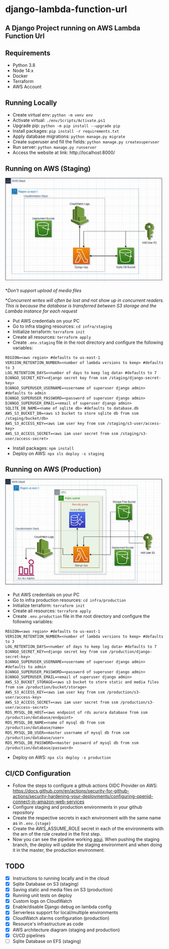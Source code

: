 # django-lambda-function-url

## A Django Project running on AWS Lambda Function Url

## Requirements

- Python 3.8
- Node 14.x
- Docker
- Terraform
- AWS Account

## Running Locally

- Create virtual env: `python -m venv env`
- Activate virtual: `./env/Scripts/Activate.ps1`
- Upgrade pip: `python -m pip install --upgrade pip`
- Install packages: `pip install -r requirements.txt`
- Apply database migrations: `python manage.py migrate`
- Create superuser and fill the fields: `python manage.py createsuperuser`
- Run server: `python manage.py runserver`
- Access the website at link: http://localhost:8000/

## Running on AWS (Staging)

![alt text](/images/staging-architecture.jpg)

\*_Don't support upload of media files_

\*_Concurrent writes will often be lost and not show up in concurrent readers. This is because the database is transferred between S3 storage and the Lambda instance for each request_

- Put AWS credentials on your PC
- Go to infra staging resources: `cd infra/staging`
- Initialize terraform: `terraform init`
- Create all resources: `terraform apply`
- Create `.env.staging` file in the root directory and configure the following variables:

```dotenv
REGION=<aws region> #defaults to us-east-1
VERSION_RETENTION_NUMBER=<number of lambda versions to keep> #defaults to 3
LOG_RETENTION_DAYS=<number of days to keep log data> #defaults to 7
DJANGO_SECRET_KEY=<django secret key from ssm /staging/django-secret-key>
DJANGO_SUPERUSER_USERNAME=<username of superuser django admin> #defaults to admin
DJANGO_SUPERUSER_PASSWORD=<password of superuser django admin>
DJANGO_SUPERUSER_EMAIL=<email of superuser django admin>
SQLITE_DB_NAME=<name of sqlite db> #defaults to database.db
AWS_S3_BUCKET_DB=<aws s3 bucket to store sqlite db from ssm /staging/bucket/db>
AWS_S3_ACCESS_KEY=<aws iam user key from ssm /staging/s3-user/access-key>
AWS_S3_ACCESS_SECRET=<aws iam user secret from ssm /staging/s3-user/access-secret>
```

- Install packages: `npm install`
- Deploy on AWS: `npx sls deploy -s staging`

## Running on AWS (Production)

![alt text](/images/prod-architecture.jpg)

- Put AWS credentials on your PC
- Go to infra production resources: `cd infra/production`
- Initialize terraform: `terraform init`
- Create all resources: `terraform apply`
- Create `.env.production` file in the root directory and configure the following variables:

```dotenv
REGION=<aws region> #defaults to us-east-1
VERSION_RETENTION_NUMBER=<number of lambda versions to keep> #defaults to 3
LOG_RETENTION_DAYS=<number of days to keep log data> #defaults to 7
DJANGO_SECRET_KEY=<django secret key from ssm /production/django-secret-key>
DJANGO_SUPERUSER_USERNAME=<username of superuser django admin> #defaults to admin
DJANGO_SUPERUSER_PASSWORD=<password of superuser django admin>
DJANGO_SUPERUSER_EMAIL=<email of superuser django admin>
AWS_S3_BUCKET_STORAGE=<aws s3 bucket to store static and media files from ssm /production/bucket/storage>
AWS_S3_ACCESS_KEY=<aws iam user key from ssm /production/s3-user/access-key>
AWS_S3_ACCESS_SECRET=<aws iam user secret from ssm /production/s3-user/access-secret>
RDS_MYSQL_DB_HOST=<aws endpoint of rds aurora database from ssm /production/database/endpoint>
RDS_MYSQL_DB_NAME=<name of mysql db from ssm /production/database/name>
RDS_MYSQL_DB_USER=<master username of mysql db from ssm /production/database/user>
RDS_MYSQL_DB_PASSWORD=<master password of mysql db from ssm /production/database/password>
```

- Deploy on AWS: `npx sls deploy -s production`

## CI/CD Configuration

- Follow the steps to configure a github actions OIDC Provider on AWS: https://docs.github.com/en/actions/security-for-github-actions/security-hardening-your-deployments/configuring-openid-connect-in-amazon-web-services
- Configure staging and production environments in your github repository
- Create the respective secrets in each environment with the same name as in `.env.{stage}`
- Create the AWS_ASSUME_ROLE secret in each of the environments with the arn of the role created in the first step.
- Now you can see the pipeline working [aqui](https://github.com/kazluBR/django-lambda-function-url/actions). When pushing the staging branch, the deploy will update the staging environment and when doing it in the master, the production environment.

## TODO

- [x] Instructions to running locally and in the cloud
- [x] Sqlite Database on S3 (staging)
- [x] Saving static and media files on S3 (production)
- [x] Running unit tests on deploy
- [x] Custom logs on CloudWatch
- [x] Enable/disable Django debug on lambda config
- [x] Serverless support for local/multiple environments
- [x] CloudWatch alarms configuration (production)
- [x] Resource's infrastructure as code
- [x] AWS architecture diagram (staging and production)
- [x] CI/CD pipelines
- [ ] Sqlite Database on EFS (staging)
